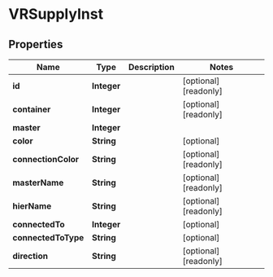

# VRSupplyInst

## Properties

Name | Type | Description | Notes
------------ | ------------- | ------------- | -------------
**id** | **Integer** |  |  [optional] [readonly]
**container** | **Integer** |  |  [optional] [readonly]
**master** | **Integer** |  | 
**color** | **String** |  |  [optional]
**connectionColor** | **String** |  |  [optional] [readonly]
**masterName** | **String** |  |  [optional] [readonly]
**hierName** | **String** |  |  [optional] [readonly]
**connectedTo** | **Integer** |  |  [optional]
**connectedToType** | **String** |  |  [optional]
**direction** | **String** |  |  [optional] [readonly]



